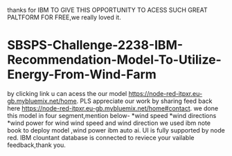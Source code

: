 thanks for IBM TO GIVE THIS OPPORTUNITY TO ACESS SUCH GREAT PALTFORM FOR FREE,we really loved it. 
# SBSPS-Challenge-2238-IBM-Recommendation-Model-To-Utilize-Energy-From-Wind-Farm
by clicking link u can acess the our model https://node-red-itpxr.eu-gb.mybluemix.net/home.
PLS appreciate our work by sharing feed back here https://node-red-itpxr.eu-gb.mybluemix.net/home#contact.
we done this model in four segment,mention below-
*wind speed *wind directions *wind power
for wind wind speed and wind direction we used ibm note book to deploy model ,wind power ibm auto ai.
UI is fully supported by node red.
IBM clountant database is connected to reviece your vailable feedback,thank you.
